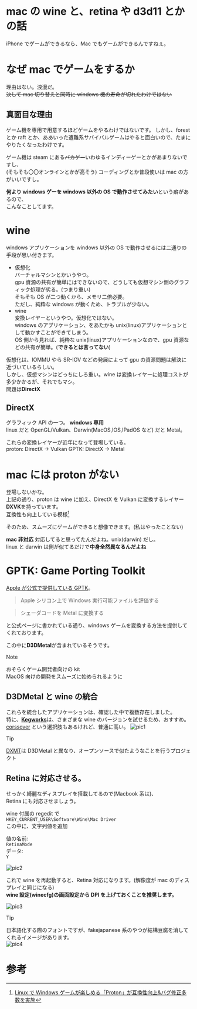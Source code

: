 # mac の wine と、retina や d3d11 とかの話

iPhone でゲームができるなら、Mac でもゲームができるんですねぇ。

# なぜ mac でゲームをするか

理由はない。浪漫だ。  
~~決して mac 切り替えと同時に windows 機の寿命が切れたわけではない~~

## 真面目な理由

ゲーム機を専用で用意するほどゲームをやるわけではないです。
しかし、forest とか raft とか、ああいった遭難系サバイバルゲームはやると面白いので、たまにやりたくなったわけです。

ゲーム機は steam にある~~バカゲー~~いわゆるインディーゲーとかがあまりないですし、  
(そもそも〇〇オンラインとかが高そう)
コーディングとか普段使いは mac の方がいいですし。

**何より windows ゲーを windows 以外の OS で動作させてみたい**という癖があるので、  
こんなことしてます。

# wine

windows アプリケーションを windows 以外の OS で動作させるには二通りの手段が思い付きます。

- 仮想化  
  バーチャルマシンとかいうやつ。  
  gpu 資源の共有が簡単にはできないので、どうしても仮想マシン側のグラフィック処理が劣る。(つまり重い)  
  そもそも OS が二つ動くから、メモリ二倍必要。  
  ただし、純粋な windows が動くため、トラブルが少ない。
- wine  
  変換レイヤーというやつ。仮想化ではない。  
  windows のアプリケーション、をあたかも unix(linux)アプリケーションとして動かすことができてしまう。  
  OS 側から見れば、純粋な unix(linux)アプリケーションなので、gpu 資源などの共有が簡単。(**できるとは言ってない**)

仮想化は、IOMMU やら SR-IOV などの発展によって gpu の資源問題は解決に近づいているらしい。  
しかし、仮想マシンはどっちにしろ重い。wine は変換レイヤーに処理コストが多少かかるが、それでもマシ。  
問題は**DirectX**

## DirectX

グラフィック API の一つ。 **windows 専用**  
linux だと OpenGL/Vulkan、Darwin(MacOS,IOS,IPadOS など) だと Metal。

これらの変換レイヤーが近年になって登場している。  
proton: DirectX -> Vulkan
GPTK: DirectX -> Metal

# mac には proton がない

登場しないかな。  
上記の通り、proton は wine に加え、DirectX を Vulkan に変換するレイヤー**DXVK**を持っています。  
互換性も向上している模様[^pcw1]

そのため、スムーズにゲームができると想像できます。(私はやったことない)

**mac 非対応**
対応してると思ってたんだよね。unix(darwin) だし。  
linux と darwin は側が似てるだけで**中身全然異なるんだよね**

# GPTK: Game Porting Toolkit

[Apple が公式で提供している GPTK](https://developer.apple.com/jp/games/game-porting-toolkit/)。

> Apple シリコン上で Windows 実行可能ファイルを評価する

> シェーダコードを Metal に変換する

と公式ページに書かれている通り、windows ゲームを変換する方法を提供してくれております。

この中に**D3DMetal**が含まれているそうです。

> [!NOTE]
> おそらくゲーム開発者向けの kit  
> MacOS 向けの開発をスムーズに始められるように

## D3DMetal と wine の統合

これらを統合したアプリケーションは、確認した中で複数存在しました。  
特に、[**Kegworks**](https://github.com/Kegworks-App/Kegworks)は、さまざまな wine のバージョンを試せるため、おすすめ。  
[corssover](https://www.codeweavers.com) という選択肢もあるけれど、普通に高い。
![pic1](./pic1.png)

> [!TIP]  
> [DXMT](https://github.com/3Shain/dxmt)は D3DMetal と異なり、オープンソースで似たようなことを行うプロジェクト

## Retina に対応させる。

せっかく綺麗なディスプレイを搭載してるので(Macbook 系は)、  
Retina にも対応させましょう。

wine 付属の regedit で  
`HKEY_CURRENT_USER\Software\Wine\Mac Driver`  
この中に、文字列値を追加

値の名前:  
`RetinaMode`  
データ:  
`Y`

![pic2](./pic2.png)

これで wine を再起動すると、Retina 対応になります。(解像度が mac のディスプレイと同じになる)  
**wine 設定(winecfg)の画面設定から DPI を上げておくことを推奨します。**

![pic3](./pic3.png)

> [!TIP]  
> 日本語化する際のフォントですが、fakejapanese 系のやつが結構豆腐を消してくれるイメージがあります。  
> ![pic4](./pic4.png)

# 参考

[^pcw1]: [Linux で Windows ゲームが楽しめる「Proton」が互換性向上&バグ修正多数を実施](https://pc.watch.impress.co.jp/docs/news/2011601.html)

